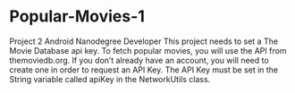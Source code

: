 # Popular-Movies-1
Project 2 Android Nanodegree Developer This project needs to set a The Movie Database api key. 
To fetch popular movies, you will use the API from themoviedb.org. 
If you don’t already have an account, you will need to create one in order to request an API Key. 
The API Key must be set in the String variable called apiKey in the NetworkUtils class.
